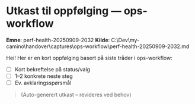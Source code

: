 # Utkast til oppfølging — ops-workflow

**Emne**: perf-health-20250909-2032
**Kilde**: C:\Dev\my-camino\handover\captures\ops-workflow\perf-health-20250909-2032.md

Hei! Her er en kort oppfølging basert på siste tråder i ops-workflow:

- [ ] Kort bekreftelse på status/valg
- [ ] 1–2 konkrete neste steg
- [ ] Ev. avklaringsspørsmål

> (Auto-generert utkast – revideres ved behov)
